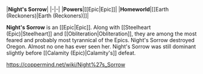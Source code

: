 |**Night's Sorrow**|
|-|-|
|**Powers**|[[Epic\|Epic]]|
|**Homeworld**|[[Earth (Reckoners)\|Earth (Reckoners)]]|

**Night's Sorrow** is an [[Epic\|Epic]].
Along with [[Steelheart (Epic)\|Steelheart]] and [[Obliteration\|Obliteration]], they are among the most feared and probably most tyrannical of the Epics. Night's Sorrow destroyed Oregon. Almost no one has ever seen her.
Night's Sorrow was still dominant slightly before [[Calamity (Epic)\|Calamity's]] defeat.



https://coppermind.net/wiki/Night%27s_Sorrow